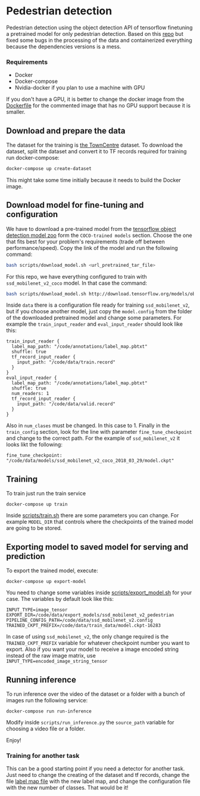 # Pedestrian detection
Pedestrian detection using the object detection API of tensorflow finetuning a pretrained model for only pedestrian detection. Based on this [repo](https://github.com/thatbrguy/Pedestrian-Detection) but fixed some bugs in the processing of the data and containerized everything because the dependencies versions is a mess.

### Requirements
* Docker
* Docker-compose
* Nvidia-docker if you plan to use a machine with GPU

If you don't have a GPU, it is better to change the docker image from the [Dockerfile](Dockerfile) for the commented image that has no GPU support because it is smaller.


## Download and prepare the data
The dataset for the training is [the TownCentre](http://www.robots.ox.ac.uk/ActiveVision/Research/Projects/2009bbenfold_headpose/project.html#datasets) dataset. To download the dataset, split the dataset and convert it to TF records required for training run docker-compose:

```bash
docker-compose up create-dataset
```

This might take some time initially because it needs to build the Docker image.

## Download model for fine-tuning and configuration
We have to download a pre-trained model from the [tensorflow object detection model zoo](https://github.com/tensorflow/models/blob/master/research/object_detection/g3doc/detection_model_zoo.md) form the `COCO-trained models` section. Choose the one that fits best for your problem's requirements (trade off between performance/speed). Copy the link of the model and run the following command:
```bash
bash scripts/download_model.sh <url_pretrained_tar_file>
```
For this repo, we have everything configured to train with `ssd_mobilenet_v2_coco` model. In that case the command:
```bash
bash scripts/download_model.sh http://download.tensorflow.org/models/object_detection/ssd_mobilenet_v2_coco_2018_03_29.tar.gz
```

Inside `data` there is a configuration file ready for training `ssd_mobilenet_v2`, but if you choose another model, just copy the `model.config` from the folder of the downloaded pretrained model and change some parameters. For example the `train_input_reader` and `eval_input_reader` should look like this:
```
train_input_reader {
  label_map_path: "/code/annotations/label_map.pbtxt"
  shuffle: true
  tf_record_input_reader {
    input_path: "/code/data/train.record"
  }
}
eval_input_reader {
  label_map_path: "/code/annotations/label_map.pbtxt"
  shuffle: true
  num_readers: 1
  tf_record_input_reader {
    input_path: "/code/data/valid.record"
  }
}  
```
Also in `num_clases` must be changed. In this case to 1. Finally in the `train_config` section, look for the line with parameter `fine_tune_checkpoint` and change to the correct path. For the example of `ssd_mobilenet_v2` it looks likt the following:
```
fine_tune_checkpoint: "/code/data/models/ssd_mobilenet_v2_coco_2018_03_29/model.ckpt"
```


## Training
To train just run the train service
```
docker-compose up train
```

Inside  [scripts/train.sh](scripts/train.sh) there are some parameters you can change. For example `MODEL_DIR` that controls where the checkpoints of the trained model are going to be stored.


## Exporting model to saved model for serving and prediction
To export the trained model, execute:
```
docker-compose up export-model
```

You need to change some variables inside [scripts/export_model.sh](scripts/export_model.sh) for your case. The variables by default look like this:

```
INPUT_TYPE=image_tensor
EXPORT_DIR=/code/data/export_models/ssd_mobilenet_v2_pedestrian
PIPELINE_CONFIG_PATH=/code/data/ssd_mobilenet_v2.config
TRAINED_CKPT_PREFIX=/code/data/train_data/model.ckpt-16283
```

In case of using `ssd_mobilenet_v2`, the only change required is the `TRAINED_CKPT_PREFIX` variable for whatever checkpoint number you want to export. Also if you want your model to receive a image encoded string instead of the raw image matrix, use `INPUT_TYPE=encoded_image_string_tensor`

## Running inference
To run inference over the video of the dataset or a folder with a bunch of images run the following service:
```
docker-compose run run-inference
```
Modify inside `scripts/run_inference.py` the `source_path` variable for choosing a video file or a folder.

Enjoy!

### Training for another task

This can be a good starting point if you need a detector for another task. Just need to change the creating of the dataset and tf records, change the file [label map file](annotations/label_map.pbtxt) with the new label map, and change the configuration file with the new number of classes. That would be it!